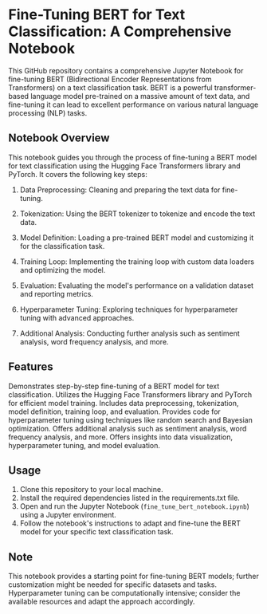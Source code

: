 # Fine-Tuning BERT for Text Classification: A Comprehensive Notebook

This GitHub repository contains a comprehensive Jupyter Notebook for fine-tuning BERT (Bidirectional Encoder Representations from Transformers) on a text classification task. BERT is a powerful transformer-based language model pre-trained on a massive amount of text data, and fine-tuning it can lead to excellent performance on various natural language processing (NLP) tasks.

## Notebook Overview

This notebook guides you through the process of fine-tuning a BERT model for text classification using the Hugging Face Transformers library and PyTorch. It covers the following key steps:

1. Data Preprocessing: 
Cleaning and preparing the text data for fine-tuning.

2. Tokenization: Using the BERT tokenizer to tokenize and encode the text data.

3. Model Definition: Loading a pre-trained BERT model and customizing it for the classification task.

4. Training Loop: Implementing the training loop with custom data loaders and optimizing the model.

5. Evaluation: Evaluating the model's performance on a validation dataset and reporting metrics.

6. Hyperparameter Tuning: Exploring techniques for hyperparameter tuning with advanced approaches.

7. Additional Analysis: Conducting further analysis such as sentiment analysis, word frequency analysis, and more.

## Features

Demonstrates step-by-step fine-tuning of a BERT model for text classification.
Utilizes the Hugging Face Transformers library and PyTorch for efficient model training.
Includes data preprocessing, tokenization, model definition, training loop, and evaluation.
Provides code for hyperparameter tuning using techniques like random search and Bayesian optimization.
Offers additional analysis such as sentiment analysis, word frequency analysis, and more.
Offers insights into data visualization, hyperparameter tuning, and model evaluation.

## Usage

1. Clone this repository to your local machine.
2. Install the required dependencies listed in the requirements.txt file.
3. Open and run the Jupyter Notebook (`fine_tune_bert_notebook.ipynb`) using a Jupyter environment.
4. Follow the notebook's instructions to adapt and fine-tune the BERT model for your specific text classification task.

## Note

This notebook provides a starting point for fine-tuning BERT models; further customization might be needed for specific datasets and tasks.
Hyperparameter tuning can be computationally intensive; consider the available resources and adapt the approach accordingly.
